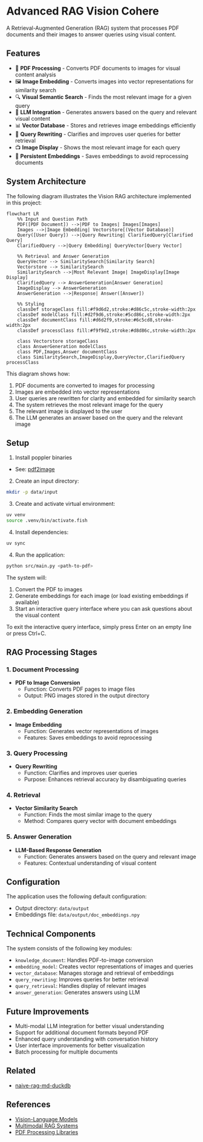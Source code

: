 # Advanced RAG Vision Cohere

A Retrieval-Augmented Generation (RAG) system that processes PDF documents and their images to answer queries using visual content.

## Features

- 📄 **PDF Processing** - Converts PDF documents to images for visual content analysis
- 🖼️ **Image Embedding** - Converts images into vector representations for similarity search
- 🔍 **Visual Semantic Search** - Finds the most relevant image for a given query
- 🤖 **LLM Integration** - Generates answers based on the query and relevant visual content
- 📊 **Vector Database** - Stores and retrieves image embeddings efficiently
- 🔄 **Query Rewriting** - Clarifies and improves user queries for better retrieval
- 📺 **Image Display** - Shows the most relevant image for each query
- 💾 **Persistent Embeddings** - Saves embeddings to avoid reprocessing documents

## System Architecture

The following diagram illustrates the Vision RAG architecture implemented in this project:

```mermaid
flowchart LR
    %% Input and Question Path
    PDF([PDF Document]) -->|PDF to Images| Images[Images]
    Images -->|Image Embedding| Vectorstore[(Vector Database)]
    Query([User Query]) -->|Query Rewriting| ClarifiedQuery[Clarified Query]
    ClarifiedQuery -->|Query Embedding| QueryVector[Query Vector]

    %% Retrieval and Answer Generation
    QueryVector --> SimilaritySearch[Similarity Search]
    Vectorstore --> SimilaritySearch
    SimilaritySearch -->|Most Relevant Image| ImageDisplay[Image Display]
    ClarifiedQuery --> AnswerGeneration[Answer Generation]
    ImageDisplay --> AnswerGeneration
    AnswerGeneration -->|Response| Answer([Answer])

    %% Styling
    classDef storageClass fill:#f9d6d2,stroke:#d86c5c,stroke-width:2px
    classDef modelClass fill:#d2f9d6,stroke:#5cd86c,stroke-width:2px
    classDef documentClass fill:#d6d2f9,stroke:#6c5cd8,stroke-width:2px
    classDef processClass fill:#f9f9d2,stroke:#d8d86c,stroke-width:2px

    class Vectorstore storageClass
    class AnswerGeneration modelClass
    class PDF,Images,Answer documentClass
    class SimilaritySearch,ImageDisplay,QueryVector,ClarifiedQuery processClass
```

This diagram shows how:
1. PDF documents are converted to images for processing
2. Images are embedded into vector representations
3. User queries are rewritten for clarity and embedded for similarity search
4. The system retrieves the most relevant image for the query
5. The relevant image is displayed to the user
6. The LLM generates an answer based on the query and the relevant image

## Setup

1. Install poppler binaries

- See: [pdf2image](https://pypi.org/project/pdf2image/)

2. Create an input directory:

```bash
mkdir -p data/input
```

3. Create and activate virtual environment:

```bash
uv venv
source .venv/bin/activate.fish
```

4. Install dependencies:

```bash
uv sync
```

4. Run the application:

```bash
python src/main.py <path-to-pdf>
```

The system will:
1. Convert the PDF to images
2. Generate embeddings for each image (or load existing embeddings if available)
3. Start an interactive query interface where you can ask questions about the visual content

To exit the interactive query interface, simply press Enter on an empty line or press Ctrl+C.

## RAG Processing Stages

### 1. Document Processing

- **PDF to Image Conversion**
  - Function: Converts PDF pages to image files
  - Output: PNG images stored in the output directory

### 2. Embedding Generation

- **Image Embedding**
  - Function: Generates vector representations of images
  - Features: Saves embeddings to avoid reprocessing

### 3. Query Processing

- **Query Rewriting**
  - Function: Clarifies and improves user queries
  - Purpose: Enhances retrieval accuracy by disambiguating queries

### 4. Retrieval

- **Vector Similarity Search**
  - Function: Finds the most similar image to the query
  - Method: Compares query vector with document embeddings

### 5. Answer Generation

- **LLM-Based Response Generation**
  - Function: Generates answers based on the query and relevant image
  - Features: Contextual understanding of visual content

## Configuration

The application uses the following default configuration:
- Output directory: `data/output`
- Embeddings file: `data/output/doc_embeddings.npy`

## Technical Components

The system consists of the following key modules:

- `knowledge_document`: Handles PDF-to-image conversion
- `embedding_model`: Creates vector representations of images and queries
- `vector_database`: Manages storage and retrieval of embeddings
- `query_rewriting`: Improves queries for better retrieval
- `query_retrieval`: Handles display of relevant images
- `answer_generation`: Generates answers using LLM

## Future Improvements

- Multi-modal LLM integration for better visual understanding
- Support for additional document formats beyond PDF
- Enhanced query understanding with conversation history
- User interface improvements for better visualization
- Batch processing for multiple documents

## Related

- [naive-rag-md-duckdb](../naive-rag-md-duckdb/)

## References

- [Vision-Language Models](https://arxiv.org/abs/2101.00529)
- [Multimodal RAG Systems](https://www.pinecone.io/learn/multimodal-rag/)
- [PDF Processing Libraries](https://pdf.wondershare.com/pdf-knowledge/best-python-libraries-for-pdf.html)
